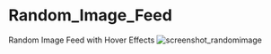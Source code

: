 # Random_Image_Feed
Random Image Feed with Hover Effects
![screenshot_randomimage](https://github.com/tugcekizildg/Random_Image_Feed/assets/141547888/df479d85-ba25-4c2b-b9d2-66d9071ca2d6)
